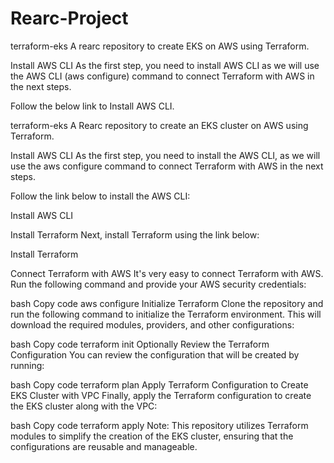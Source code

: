 # Rearc-Project

terraform-eks
A rearc repository to create EKS on AWS using Terraform.

Install AWS CLI
As the first step, you need to install AWS CLI as we will use the AWS CLI (aws configure) command to connect Terraform with AWS in the next steps.

Follow the below link to Install AWS CLI.

terraform-eks
A Rearc repository to create an EKS cluster on AWS using Terraform.

Install AWS CLI
As the first step, you need to install the AWS CLI, as we will use the aws configure command to connect Terraform with AWS in the next steps.

Follow the link below to install the AWS CLI:

Install AWS CLI

Install Terraform
Next, install Terraform using the link below:

Install Terraform

Connect Terraform with AWS
It's very easy to connect Terraform with AWS. Run the following command and provide your AWS security credentials:

bash
Copy code
aws configure
Initialize Terraform
Clone the repository and run the following command to initialize the Terraform environment. This will download the required modules, providers, and other configurations:

bash
Copy code
terraform init
Optionally Review the Terraform Configuration
You can review the configuration that will be created by running:

bash
Copy code
terraform plan
Apply Terraform Configuration to Create EKS Cluster with VPC
Finally, apply the Terraform configuration to create the EKS cluster along with the VPC:

bash
Copy code
terraform apply
Note:
This repository utilizes Terraform modules to simplify the creation of the EKS cluster, ensuring that the configurations are reusable and manageable.


